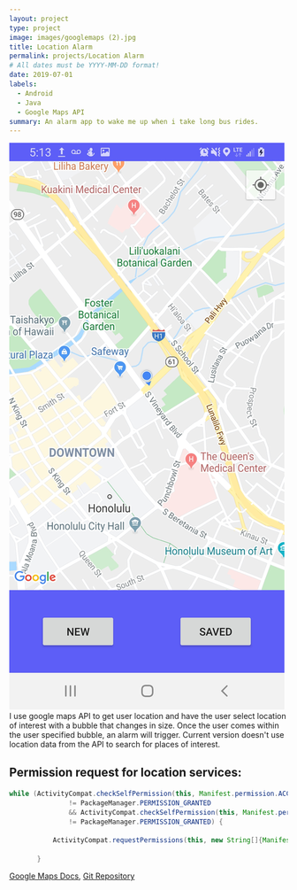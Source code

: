 ```yaml
---
layout: project
type: project
image: images/googlemaps (2).jpg
title: Location Alarm
permalink: projects/Location Alarm
# All dates must be YYYY-MM-DD format!
date: 2019-07-01
labels:
  - Android
  - Java
  - Google Maps API
summary: An alarm app to wake me up when i take long bus rides.
---
```


<img class="ui medium right floated rounded image" src="../images/prox1.jpg">
 I use google maps API to get user location and have the user select location of interest with a bubble that changes in size. Once the user comes within the user specified bubble, an alarm will trigger. Current version doesn't use location data from the API to search for places of interest.

 Permission request for location services:
 ---

 ```Java
 while (ActivityCompat.checkSelfPermission(this, Manifest.permission.ACCESS_FINE_LOCATION)
                != PackageManager.PERMISSION_GRANTED
                && ActivityCompat.checkSelfPermission(this, Manifest.permission.ACCESS_COARSE_LOCATION)
                != PackageManager.PERMISSION_GRANTED) {

            ActivityCompat.requestPermissions(this, new String[]{Manifest.permission.ACCESS_FINE_LOCATION}, 1);

        }
 ```

[Google Maps Docs](https://developers.google.com/maps/documentation/javascript/tutorial), [Git Repository](https://github.com/derekasola/ProxAlarm2)
